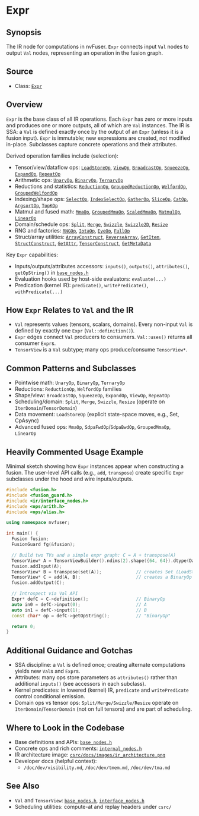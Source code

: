# Expr

## Synopsis
The IR node for computations in nvFuser. `Expr` connects input `Val` nodes to output `Val` nodes, representing an operation in the fusion graph.

## Source
- Class: [`Expr`](../../../csrc/ir/base_nodes.h#L505)

## Overview
`Expr` is the base class of all IR operations. Each `Expr` has zero or more inputs and produces one or more outputs, all of which are `Val` instances. The IR is SSA: a `Val` is defined exactly once by the output of an `Expr` (unless it is a fusion input). `Expr` is immutable; new expressions are created, not modified in-place. Subclasses capture concrete operations and their attributes.

Derived operation families include (selection):
- Tensor/view/dataflow ops: [`LoadStoreOp`](../../../csrc/ir/internal_nodes.h#L1665), [`ViewOp`](../../../csrc/ir/internal_nodes.h#L1631), [`BroadcastOp`](../../../csrc/ir/internal_nodes.h#L848), [`SqueezeOp`](../../../csrc/ir/internal_nodes.h#L899), [`ExpandOp`](../../../csrc/ir/internal_nodes.h#L1526), [`RepeatOp`](../../../csrc/ir/internal_nodes.h#L1567)
- Arithmetic ops: [`UnaryOp`](../../../csrc/ir/internal_nodes.h#L385), [`BinaryOp`](../../../csrc/ir/internal_nodes.h#L425), [`TernaryOp`](../../../csrc/ir/internal_nodes.h#L468)
- Reductions and statistics: [`ReductionOp`](../../../csrc/ir/internal_nodes.h#L955), [`GroupedReductionOp`](../../../csrc/ir/internal_nodes.h#L1020), [`WelfordOp`](../../../csrc/ir/internal_nodes.h#L1201), [`GroupedWelfordOp`](../../../csrc/ir/internal_nodes.h#L1314)
- Indexing/shape ops: [`SelectOp`](../../../csrc/ir/internal_nodes.h#L64), [`IndexSelectOp`](../../../csrc/ir/internal_nodes.h#L97), [`GatherOp`](../../../csrc/ir/internal_nodes.h#L188), [`SliceOp`](../../../csrc/ir/internal_nodes.h#L2135), [`CatOp`](../../../csrc/ir/internal_nodes.h#L2185), [`ArgsortOp`](../../../csrc/ir/internal_nodes.h#L2844), [`TopKOp`](../../../csrc/ir/internal_nodes.h#L3283)
- Matmul and fused math: [`MmaOp`](../../../csrc/ir/internal_nodes.h#L1436), [`GroupedMmaOp`](../../../csrc/ir/internal_nodes.h#L2966), [`ScaledMmaOp`](../../../csrc/ir/internal_nodes.h#L3153), [`MatmulOp`](../../../csrc/ir/internal_nodes.h#L2234), [`LinearOp`](../../../csrc/ir/internal_nodes.h#L2266)
- Domain/schedule ops: [`Split`](../../../csrc/ir/internal_nodes.h#L1720), [`Merge`](../../../csrc/ir/internal_nodes.h#L1764), [`Swizzle`](../../../csrc/ir/internal_nodes.h#L1794), [`Swizzle2D`](../../../csrc/ir/internal_nodes.h#L1841), [`Resize`](../../../csrc/ir/internal_nodes.h#L1936)
- RNG and factories: [`RNGOp`](../../../csrc/ir/internal_nodes.h#L747), [`IotaOp`](../../../csrc/ir/internal_nodes.h#L303), [`EyeOp`](../../../csrc/ir/internal_nodes.h#L356), [`FullOp`](../../../csrc/ir/internal_nodes.h#L41)
- Struct/array utilities: [`ArrayConstruct`](../../../csrc/ir/internal_nodes.h#L523), [`ReverseArray`](../../../csrc/ir/internal_nodes.h#L547), [`GetItem`](../../../csrc/ir/internal_nodes.h#L576), [`StructConstruct`](../../../csrc/ir/internal_nodes.h#L609), [`GetAttr`](../../../csrc/ir/internal_nodes.h#L641), [`TensorConstruct`](../../../csrc/ir/internal_nodes.h#L716), [`GetMetaData`](../../../csrc/ir/internal_nodes.h#L674)

Key `Expr` capabilities:
- Inputs/outputs/attributes accessors: `inputs()`, `outputs()`, `attributes()`, `getOpString()` in [`base_nodes.h`](../../../csrc/ir/base_nodes.h)
- Evaluation hooks used by host-side evaluators: `evaluate(...)`
- Predication (kernel IR): `predicate()`, `writePredicate()`, `withPredicate(...)`

## How `Expr` Relates to `Val` and the IR
- `Val` represents values (tensors, scalars, domains). Every non-input `Val` is defined by exactly one `Expr` (`Val::definition()`).
- `Expr` edges connect `Val` producers to consumers. `Val::uses()` returns all consumer `Expr`s.
- `TensorView` is a `Val` subtype; many ops produce/consume `TensorView*`.

## Common Patterns and Subclasses
- Pointwise math: `UnaryOp`, `BinaryOp`, `TernaryOp`
- Reductions: `ReductionOp`, `WelfordOp` families
- Shape/view: `BroadcastOp`, `SqueezeOp`, `ExpandOp`, `ViewOp`, `RepeatOp`
- Scheduling/domain: `Split`, `Merge`, `Swizzle`, `Resize` (operate on `IterDomain`/`TensorDomain`)
- Data movement: `LoadStoreOp` (explicit state-space moves, e.g., Set, CpAsync)
- Advanced fused ops: `MmaOp`, `SdpaFwdOp`/`SdpaBwdOp`, `GroupedMmaOp`, `LinearOp`

## Heavily Commented Usage Example
Minimal sketch showing how `Expr` instances appear when constructing a fusion. The user-level API calls (e.g., `add`, `transpose`) create specific `Expr` subclasses under the hood and wire inputs/outputs.

```cpp
#include <fusion.h>
#include <fusion_guard.h>
#include <ir/interface_nodes.h>
#include <ops/arith.h>
#include <ops/alias.h>

using namespace nvfuser;

int main() {
  Fusion fusion;
  FusionGuard fg(&fusion);

  // Build two TVs and a simple expr graph: C = A + transpose(A)
  TensorView* A = TensorViewBuilder().ndims(2).shape({64, 64}).dtype(DataType::Float).contiguity(true).build();
  fusion.addInput(A);
  TensorView* B = transpose(set(A));             // creates Set (LoadStoreOp) and a transpose expr
  TensorView* C = add(A, B);                     // creates a BinaryOp expr under the hood
  fusion.addOutput(C);

  // Introspect via Val API
  Expr* defC = C->definition();                  // BinaryOp
  auto in0 = defC->input(0);                     // A
  auto in1 = defC->input(1);                     // B
  const char* op = defC->getOpString();          // "BinaryOp"

  return 0;
}
```

## Additional Guidance and Gotchas
- SSA discipline: a `Val` is defined once; creating alternate computations yields new `Val`s and `Expr`s.
- Attributes: many ops store parameters as `attributes()` rather than additional `inputs()` (see accessors in each subclass).
- Kernel predicates: in lowered (kernel) IR, `predicate` and `writePredicate` control conditional emission.
- Domain ops vs tensor ops: `Split/Merge/Swizzle/Resize` operate on `IterDomain`/`TensorDomain` (not on full tensors) and are part of scheduling.

## Where to Look in the Codebase
- Base definitions and APIs: [`base_nodes.h`](../../../csrc/ir/base_nodes.h#L466)
- Concrete ops and rich comments: [`internal_nodes.h`](../../../csrc/ir/internal_nodes.h)
- IR architecture image: [`csrc/docs/images/ir_architecture.png`](../../../csrc/docs/images/ir_architecture.png)
- Developer docs (helpful context):
  - `/doc/dev/visibility.md`, `/doc/dev/tmem.md`, `/doc/dev/tma.md`

## See Also
- `Val` and `TensorView`: [`base_nodes.h`](../../../csrc/ir/base_nodes.h), [`interface_nodes.h`](../../../csrc/ir/interface_nodes.h)
- Scheduling utilities: compute-at and replay headers under `csrc/`

